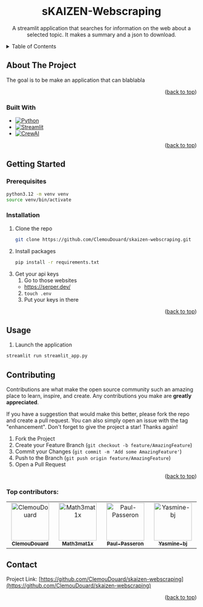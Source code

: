 <!-- Improved compatibility of back to top link: See: https://github.com/othneildrew/Best-README-Template/pull/73 -->
<a id="readme-top"></a>
<!--
*** Thanks for checking out the Best-README-Template. If you have a suggestion
*** that would make this better, please fork the repo and create a pull request
*** or simply open an issue with the tag "enhancement".
*** Don't forget to give the project a star!
*** Thanks again! Now go create something AMAZING! :D
-->



<!-- PROJECT SHIELDS -->
<!--
*** I'm using markdown "reference style" links for readability.
*** Reference links are enclosed in brackets [ ] instead of parentheses ( ).
*** See the bottom of this document for the declaration of the reference variables
*** for contributors-url, forks-url, etc. This is an optional, concise syntax you may use.
*** https://www.markdownguide.org/basic-syntax/#reference-style-links
-->



<!-- PROJECT LOGO -->
<br />
<div align="center">

<h1 align="center">sKAIZEN-Webscraping</h1>

  <p align="center">
    A streamlit application that searches for information on the web about a selected topic. It makes a summary and a json to download.
  </p>
</div>



<!-- TABLE OF CONTENTS -->
<details>
  <summary>Table of Contents</summary>
  <ol>
    <li>
      <a href="#about-the-project">About The Project</a>
      <ul>
        <li><a href="#built-with">Built With</a></li>
      </ul>
    </li>
    <li>
      <a href="#getting-started">Getting Started</a>
      <ul>
        <li><a href="#prerequisites">Prerequisites</a></li>
        <li><a href="#installation">Installation</a></li>
      </ul>
    </li>
    <li><a href="#usage">Usage</a></li>
    <li><a href="#contributing">Contributing</a></li>
    <li><a href="#license">License</a></li>
    <li><a href="#contact">Contact</a></li>
    <li><a href="#acknowledgments">Acknowledgments</a></li>
  </ol>
</details>



<!-- ABOUT THE PROJECT -->
## About The Project

The goal is to be make an application that can blablabla

<p align="right">(<a href="#readme-top">back to top</a>)</p>



### Built With

* [![Python][Python]][Python-url]
* [![Streamlit][Streamlit]][Streamlit-url]
* [![CrewAI][CrewAI]][CrewAI-url]

<p align="right">(<a href="#readme-top">back to top</a>)</p>



<!-- GETTING STARTED -->
## Getting Started

### Prerequisites

  ```sh
  python3.12 -m venv venv
  source venv/bin/activate
  ```

### Installation

1. Clone the repo
   ```sh
   git clone https://github.com/ClemouDouard/skaizen-webscraping.git
   ```
2. Install packages
   ```sh
   pip install -r requirements.txt
   ```
3. Get your api keys
   1. Go to those websites
     - https://serper.dev/
   2. `touch .env`
   3. Put your keys in there

<p align="right">(<a href="#readme-top">back to top</a>)</p>



<!-- USAGE EXAMPLES -->
## Usage

1. Launch the application
  ```sh
  streamlit run streamlit_app.py
  ```




<!-- CONTRIBUTING -->
## Contributing

Contributions are what make the open source community such an amazing place to learn, inspire, and create. Any contributions you make are **greatly appreciated**.

If you have a suggestion that would make this better, please fork the repo and create a pull request. You can also simply open an issue with the tag "enhancement".
Don't forget to give the project a star! Thanks again!

1. Fork the Project
2. Create your Feature Branch (`git checkout -b feature/AmazingFeature`)
3. Commit your Changes (`git commit -m 'Add some AmazingFeature'`)
4. Push to the Branch (`git push origin feature/AmazingFeature`)
5. Open a Pull Request

<p align="right">(<a href="#readme-top">back to top</a>)</p>

### Top contributors:
<table>
  <tbody>
    <tr>
      <td align="center" valign="top" width="14.28%"><a href="https://github.com/ClemouDouard"><img src="https://avatars.githubusercontent.com/u/144012865?v=4" width="100px;" alt="ClemouDouard"/><br /><sub><b>ClemouDouard</b></sub></a><br /></td>
      <td align="center" valign="top" width="14.28%"><a href="https://github.com/Math3mat1x"><img src="https://avatars.githubusercontent.com/u/31096910?v=4" width="100px;" alt="Math3mat1x"/><br /><sub><b>Math3mat1x</b></sub></a><br /></td>
      <td align="center" valign="top" width="14.28%"><a href="https://github.com/Paul-Passeron"><img src="https://avatars.githubusercontent.com/u/26693167?v=4" width="100px;" alt="Paul-Passeron"/><br /><sub><b>Paul-Passeron</b></sub></a><br /></td>
      <td align="center" valign="top" width="14.28%"><a href="https://github.com/Yasmine-bj"><img src="https://avatars.githubusercontent.com/u/174386195?v=4" width="100px;" alt="Yasmine-bj"/><br /><sub><b>Yasmine-bj</b></sub></a><br /></td>
    </tr>
  </tbody>
</table>

## Contact

Project Link: [https://github.com/ClemouDouard/skaizen-webscraping](https://github.com/ClemouDouard/skaizen-webscraping)

<p align="right">(<a href="#readme-top">back to top</a>)</p>




<!-- MARKDOWN LINKS & IMAGES -->
<!-- https://www.markdownguide.org/basic-syntax/#reference-style-links -->
[contributors-shield]: https://img.shields.io/github/contributors/ClemouDouard/skaizen-webscraping.svg?style=for-the-badge
[contributors-url]: https://github.com/ClemouDouard/skaizen-webscraping/graphs/contributors
[forks-shield]: https://img.shields.io/github/forks/ClemouDouard/skaizen-webscraping.svg?style=for-the-badge
[forks-url]: https://github.com/ClemouDouard/skaizen-webscraping/network/members
[stars-shield]: https://img.shields.io/github/stars/ClemouDouard/skaizen-webscraping.svg?style=for-the-badge
[stars-url]: https://github.com/ClemouDouard/skaizen-webscraping/stargazers
[issues-shield]: https://img.shields.io/github/issues/ClemouDouard/skaizen-webscraping.svg?style=for-the-badge
[issues-url]: https://github.com/ClemouDouard/skaizen-webscraping/issues
[license-shield]: https://img.shields.io/github/license/ClemouDouard/skaizen-webscraping.svg?style=for-the-badge
[license-url]: https://github.com/ClemouDouard/skaizen-webscraping/blob/master/LICENSE.txt
[linkedin-shield]: https://img.shields.io/badge/-LinkedIn-black.svg?style=for-the-badge&logo=linkedin&colorB=555
[linkedin-url]: https://linkedin.com/in/clementleveque
[product-screenshot]: images/screenshot.png
[Next.js]: https://img.shields.io/badge/next.js-000000?style=for-the-badge&logo=nextdotjs&logoColor=white
[Next-url]: https://nextjs.org/
[React.js]: https://img.shields.io/badge/React-20232A?style=for-the-badge&logo=react&logoColor=61DAFB
[React-url]: https://reactjs.org/
[Vue.js]: https://img.shields.io/badge/Vue.js-35495E?style=for-the-badge&logo=vuedotjs&logoColor=4FC08D
[Vue-url]: https://vuejs.org/
[Angular.io]: https://img.shields.io/badge/Angular-DD0031?style=for-the-badge&logo=angular&logoColor=white
[Angular-url]: https://angular.io/
[Svelte.dev]: https://img.shields.io/badge/Svelte-4A4A55?style=for-the-badge&logo=svelte&logoColor=FF3E00
[Svelte-url]: https://svelte.dev/
[Laravel.com]: https://img.shields.io/badge/Laravel-FF2D20?style=for-the-badge&logo=laravel&logoColor=white
[Laravel-url]: https://laravel.com
[Bootstrap.com]: https://img.shields.io/badge/Bootstrap-563D7C?style=for-the-badge&logo=bootstrap&logoColor=white
[Bootstrap-url]: https://getbootstrap.com
[JQuery.com]: https://img.shields.io/badge/jQuery-0769AD?style=for-the-badge&logo=jquery&logoColor=white
[JQuery-url]: https://jquery.com
[Streamlit-url]: https://streamlit.io/
[Streamlit]: https://img.shields.io/badge/Streamlit-FF4B4B?style=for-the-badge&logo=Streamlit&logoColor=white
[CrewAI-url]: https://www.crewai.com/
[CrewAI]: https://img.shields.io/badge/CrewAI-000000?style=for-the-badge&logo=CrewAI&logoColor=white
[Mistral-url]: https://mistral.ai/
[Mistral]: https://img.shields.io/badge/Mistral-000000?style=for-the-badge&logo=Mistral&logoColor=white
[Python-url]: https://www.python.org/
[Python]: https://img.shields.io/badge/Python-3776AB?style=for-the-badge&logo=python&logoColor=white
[Matplotlib-url]: https://matplotlib.org/
[Matplotlib]: https://img.shields.io/badge/Matplotlib-11557C?style=for-the-badge&logo=Matplotlib&logoColor=white
[Pandas-url]: https://pandas.pydata.org/
[Pandas]: https://img.shields.io/badge/Pandas-150458?style=for-the-badge&logo=Pandas&logoColor=white
[Plotly-url]: https://plotly.com/
[Plotly]: https://img.shields.io/badge/Plotly-3F4F75?style=for-the-badge&logo=Plotly&logoColor=white
[Seaborn-url]: https://seaborn.pydata.org/
[Seaborn]: https://img.shields.io/badge/Seaborn-3776AB?style=for-the-badge&logo=Seaborn&logoColor=white
[SQLite-url]: https://www.sqlite.org/
[SQLite]: https://img.shields.io/badge/SQLite-003B57?style=for-the-badge&logo=SQLite&logoColor=white
